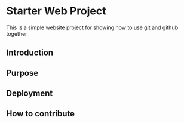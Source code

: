 # Starter Web Project

This is a simple website project for
showing how to use git and github together

## Introduction

## Purpose

## Deployment

## How to contribute
